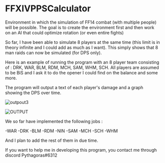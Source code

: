 # FFXIVPPSCalculator
Environment in which the simulation of FF14 combat (with multiple people) will be possible. 
The goal is to create the environment first and then work on an AI that could optimize rotation (or even entire fights)


So far, I have been able to simulate 8 players at the same time (this limit is in theory infinite and I could add as much as I want).
This simply shows that 8 man raids can now be simulated (for DPS only).

Here is an example of running the program with an 8 player team consisting of : DRK, WAR, BLM, RDM, MCH, SAM, WHM, SCH.
All players are assumed to be BiS and I ask it to do the opener I could find on the balance and some more.

The program will output a text of each player's damage and a graph showing the DPS over time.

![outpout3](https://user-images.githubusercontent.com/62820030/164307505-a1ae397b-98cb-4d0b-8e96-bd32c76b0e70.PNG)


![OUTPUT](https://user-images.githubusercontent.com/62820030/164307120-50d7cda1-2396-4bcb-8862-759649e17d71.PNG)



We so far have implemented the following jobs :

-WAR
-DRK
-BLM
-RDM
-NIN
-SAM
-MCH
-SCH
-WHM

And I plan to add the rest of them in due time.


If you want to help me in developing this program, you contact me through discord Pythagoras#6312
